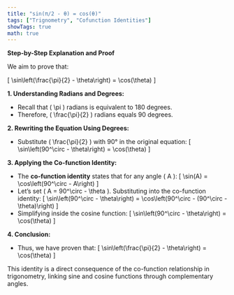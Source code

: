 ```yaml
---
title: "sin(π/2 - θ) = cos(θ)"
tags: ["Trignometry", "Cofunction Identities"]
showTags: true
math: true
---
```




**Step-by-Step Explanation and Proof**

We aim to prove that:

\[
\sin\left(\frac{\pi}{2} - \theta\right) = \cos(\theta)
\]

**1. Understanding Radians and Degrees:**
   - Recall that \( \pi \) radians is equivalent to 180 degrees.
   - Therefore, \( \frac{\pi}{2} \) radians equals 90 degrees.

**2. Rewriting the Equation Using Degrees:**
   - Substitute \( \frac{\pi}{2} \) with 90° in the original equation:
     \[
     \sin\left(90^\circ - \theta\right) = \cos(\theta)
     \]

**3. Applying the Co-function Identity:**
   - The **co-function identity** states that for any angle \( A \):
     \[
     \sin(A) = \cos\left(90^\circ - A\right)
     \]
   - Let’s set \( A = 90^\circ - \theta \). Substituting into the co-function identity:
     \[
     \sin\left(90^\circ - \theta\right) = \cos\left(90^\circ - (90^\circ - \theta)\right)
     \]
   - Simplifying inside the cosine function:
     \[
     \sin\left(90^\circ - \theta\right) = \cos(\theta)
     \]

**4. Conclusion:**
   - Thus, we have proven that:
     \[
     \sin\left(\frac{\pi}{2} - \theta\right) = \cos(\theta)
     \]
   
This identity is a direct consequence of the co-function relationship in trigonometry, linking sine and cosine functions through complementary angles.
